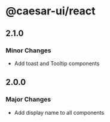 # @caesar-ui/react

## 2.1.0

### Minor Changes

- Add toast and Tooltip components

## 2.0.0

### Major Changes

- Add display name to all components
